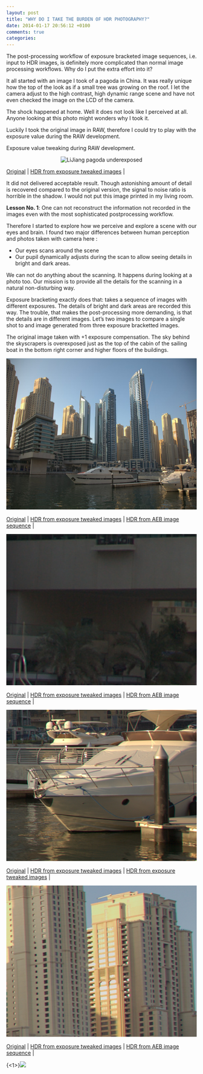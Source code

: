 ```yaml
---
layout: post
title: "WHY DO I TAKE THE BURDEN OF HDR PHOTOGRAPHY?"
date: 2014-01-17 20:56:12 +0100
comments: true
categories: 
---
```

The post-processing workflow of exposure bracketed image sequences, i.e. input to HDR images,  is definitely more complicated than normal image processing workflows. Why do I put the extra effort into it?

It all started with an image I took of a pagoda in China. It was really unique how the top of the look as if a small tree was growing on the roof. I let the camera adjust to the high contrast, high dynamic range scene and have not even checked the image on the LCD of the camera.

The shock happened at home. Well it does not look like I perceived at all. Anyone looking at this photo might wonders why I took it.

Luckily I took the original image in RAW, therefore I could try to play with the exposure value during the RAW development.

Exposure value tweaking during RAW development.

<p style="text-align:center;">
    <img src="http://adorjan.hopto.org:1974/content/images/2013/Dec/lijiang200806040.jpg" width="600" height="400" name="Comparison2" alt="LiJiang pagoda underexposed" border="0" pagespeed_url_hash="4058031720"/>
</p>
<div class="MouseOverBackground">
    <a href="javascript:void(0)" onmouseover="switchimage('Comparison2','LJ1');">Original</a> |
    <a href="javascript:void(0)" onmouseover="switchimage('Comparison2','LJ2');">HDR from exposure tweaked images</a> |
</div>

It did not delivered acceptable result. Though astonishing amount of detail is recovered compared to the original version, the signal to noise ratio is horrible in the shadow. I would not put this image printed in my living room.

**Lesson No. 1**: One can not reconstruct the information not recorded in the images even with the most sophisticated postprocessing workflow. 

Therefore I started to explore how we perceive and explore a scene with our eyes and brain. I found two major differences between human perception and photos taken with camera here :

* Our eyes scans around the scene
* Our pupil dynamically adjusts during the scan to allow seeing details in bright and dark areas.

We can not do anything about the scanning. It happens during looking at a photo too. Our mission is to provide all the details for the scanning in a natural non-disturbing way.

Exposure bracketing exactly does that: takes a sequence of images with different exposures. The details of bright and dark areas are recorded this way. The trouble, that makes the post-processing more demanding, is that the details are in different images. Let’s two images to compare a single shot to and image generated from three exposure bracketted images.

The original image taken with +1 exposure compensation. The sky behind the skyscrapers is overexposed just as the top of the cabin of the sailing boat in the bottom right corner and higher floors of the buildings.

<p style="text-align:center;">
  <img src="../images/img_8596_web.jpg" width="600" height="400" name="Eredeti" alt="Full originals" border="0" pagespeed_url_hash="3486502493"/>
</p>

<div class="MouseOverBackground1">
  <a href="javascript:void(0)" onmouseover="switchimage('Eredeti','ORIG2');">Original</a> |
  <a href="javascript:void(0)" onmouseover="switchimage('Eredeti','ORIG1');">HDR from exposure tweaked images</a> |
  <a href="javascript:void(0)" onmouseover="switchimage('Eredeti','ORIG3');">HDR from AEB image sequence</a> |
</div>


<p style="text-align:center;">
  <img src="../images/IMG_8596_crop1.jpg" width="600" height="400" name="Arnyek" alt="Crops of shadow" border="0" pagespeed_url_hash="3486502493"/>
</p>

<div class="MouseOverBackground1">
  <a href="javascript:void(0)" onmouseover="switchimage('Arnyek','CROP2');">Original</a> |
  <a href="javascript:void(0)" onmouseover="switchimage('Arnyek','CROP1');">HDR from exposure tweaked images</a> |
  <a href="javascript:void(0)" onmouseover="switchimage('Arnyek','CROP3');">HDR from AEB image sequence</a> |
</div>


<p style="text-align:center;">
  <img src="../images/img_8596_hajoorr.jpg" width="600" height="400" name="Hajoorr" alt="Hajoorr crop" border="0" pagespeed_url_hash="3486502493"/>
</p>

<div class="MouseOverBackground1">
  <a href="javascript:void(0)" onmouseover="switchimage('Hajoorr','HO2');">Original</a> |
  <a href="javascript:void(0)" onmouseover="switchimage('Hajoorr','HO1');">HDR from exposure tweaked images</a> |
  <a href="javascript:void(0)" onmouseover="switchimage('Hajoorr','HO3');">HDR from exposure tweaked images</a> |
</div>

<p style="text-align:center;">
  <img src="../images/egykepbol_8596_epulet.jpg" width="600" height="400" name="Epulet" alt="building crop" border="0" pagespeed_url_hash="3486502493"/>
</p>

<div class="MouseOverBackground1">
  <a href="javascript:void(0)" onmouseover="switchimage('Epulet','E2');">Original</a> |
  <a href="javascript:void(0)" onmouseover="switchimage('Epulet','E1');">HDR from exposure tweaked images</a> |
  <a href="javascript:void(0)" onmouseover="switchimage('Epulet','E3');">HDR from AEB image sequence</a> |
</div>



{<1>}![](http://)

<script language="javascript">
  <!--Comment tag so old browsers won't see code.
  LJ1=new Image(600,400)
  LJ1.src='../images/lijiang200806040.jpg'
  LJ2=new Image(600,400)
  LJ2.src='../images/lijiang200806040_hdr.jpg'
  HO1=new Image(600,400)
  HO1.src='../images/egykepbol_8596_hajoorr.jpg'
  HO2=new Image(600,400)
  HO2.src='../images/img_8596_hajoorr.jpg'
  HO3=new Image(600,400)
  HO3.src='../images/tobbkepbol_8596_8598_hajoorr.jpg'
  E1=new Image(600,400)
  E1.src='../images/egykepbol_8596_epulet.jpg'
  E2=new Image(600,400)
  E2.src='../images/img_8596_epulet.jpg'
  E3=new Image(600,400)
  E3.src='../images/tobbkepbol_8596_8598_epulet.jpg'
  CROP1=new Image(600,400)
  CROP1.src='../images/egykepbol_8596_crop1.jpg'
  CROP2=new Image(600,400)
  CROP2.src='../images/IMG_8596_crop1.jpg'
  CROP3=new Image(600,400)
  CROP3.src='../images/tobbkepbol_8596_8598_crop1.jpg'
  ORIG1=new Image(600,400)
  ORIG1.src='../images/egykepbol_8596_web1.jpg'
  ORIG2=new Image(600,400)
  ORIG2.src='../images/img_8596_web.jpg'
  ORIG3=new Image(600,400)
  ORIG3.src='../images/tobbkepbol_8596_web.jpg'
  function switchimage(imgDocID,imgObjName)
    {
    document[imgDocID].src=eval(imgObjName+'.src');
    }
    //End comment tag.-->
</script>

